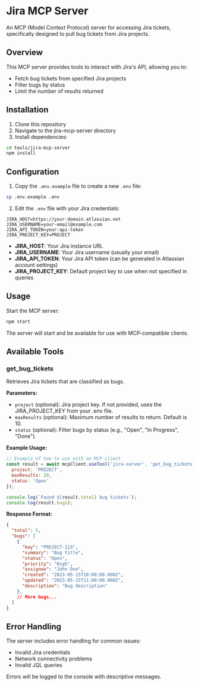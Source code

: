 # Jira MCP Server

An MCP (Model Context Protocol) server for accessing Jira tickets, specifically designed to pull bug tickets from Jira projects.

## Overview

This MCP server provides tools to interact with Jira's API, allowing you to:
- Fetch bug tickets from specified Jira projects
- Filter bugs by status
- Limit the number of results returned

## Installation

1. Clone this repository
2. Navigate to the jira-mcp-server directory
3. Install dependencies:

```bash
cd tools/jira-mcp-server
npm install
```

## Configuration

1. Copy the `.env.example` file to create a new `.env` file:

```bash
cp .env.example .env
```

2. Edit the `.env` file with your Jira credentials:

```
JIRA_HOST=https://your-domain.atlassian.net
JIRA_USERNAME=your-email@example.com
JIRA_API_TOKEN=your-api-token
JIRA_PROJECT_KEY=PROJECT
```

- **JIRA_HOST**: Your Jira instance URL
- **JIRA_USERNAME**: Your Jira username (usually your email)
- **JIRA_API_TOKEN**: Your Jira API token (can be generated in Atlassian account settings)
- **JIRA_PROJECT_KEY**: Default project key to use when not specified in queries

## Usage

Start the MCP server:

```bash
npm start
```

The server will start and be available for use with MCP-compatible clients.

## Available Tools

### get_bug_tickets

Retrieves Jira tickets that are classified as bugs.

**Parameters:**

- `project` (optional): Jira project key. If not provided, uses the JIRA_PROJECT_KEY from your .env file.
- `maxResults` (optional): Maximum number of results to return. Default is 10.
- `status` (optional): Filter bugs by status (e.g., "Open", "In Progress", "Done").

**Example Usage:**

```javascript
// Example of how to use with an MCP client
const result = await mcpClient.useTool('jira-server', 'get_bug_tickets', {
  project: 'PROJECT',
  maxResults: 20,
  status: 'Open'
});

console.log(`Found ${result.total} bug tickets`);
console.log(result.bugs);
```

**Response Format:**

```json
{
  "total": 5,
  "bugs": [
    {
      "key": "PROJECT-123",
      "summary": "Bug title",
      "status": "Open",
      "priority": "High",
      "assignee": "John Doe",
      "created": "2023-05-15T10:00:00.000Z",
      "updated": "2023-05-15T11:00:00.000Z",
      "description": "Bug description"
    },
    // More bugs...
  ]
}
```

## Error Handling

The server includes error handling for common issues:
- Invalid Jira credentials
- Network connectivity problems
- Invalid JQL queries

Errors will be logged to the console with descriptive messages.
